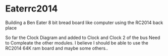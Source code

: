 # Eaterrc2014
Building a Ben Eater 8 bit bread board like computer using the RC2014 back place 

So far the Clock Diagram and added to Clock and Clock 2 of the bus
Need to Compleate the other modules. I believe I should be able to use the RC2014 64K ram board and maybe some others.. 
